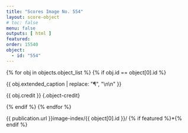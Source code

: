 ```yaml
---
title: "Scores Image No. 554"
layout: score-object
# toc: false
menu: false
outputs: [ html ]
featured: 
order: 15540
object:
  - id: "554"
---
```


{% for obj in objects.object_list %}
{% if obj.id == object[0].id %}

{{ obj.extended_caption | replace: "¶", "\n\n" }}

{{ obj.credit }} {.object-credit}

{% endif %}
{% endfor %}

<div class="object-credit object-url is-print-only">

{{ publication.url }}image-index/{{ object[0].id }}/ {% if featured %}*{% endif %}

</div>
